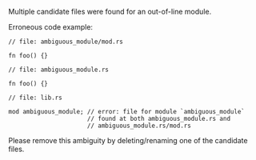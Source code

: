 Multiple candidate files were found for an out-of-line module.

Erroneous code example:

```ignore (multiple source files required for compile_fail)
// file: ambiguous_module/mod.rs

fn foo() {}

// file: ambiguous_module.rs

fn foo() {}

// file: lib.rs

mod ambiguous_module; // error: file for module `ambiguous_module`
                      // found at both ambiguous_module.rs and
                      // ambiguous_module.rs/mod.rs
```

Please remove this ambiguity by deleting/renaming one of the candidate files.
